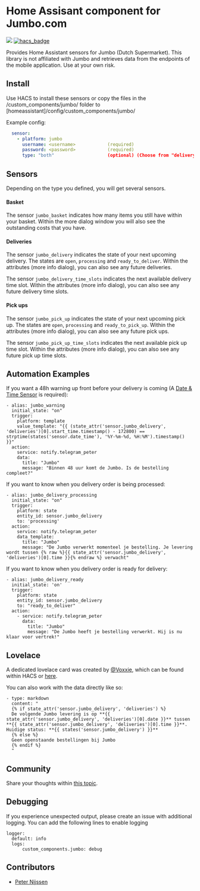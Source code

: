 # Home Assisant component for Jumbo.com


[![](https://img.shields.io/github/release/peternijssen/home-assistant-jumbo.svg?style=flat-square)](https://github.com/peternijssen/home-assistant-jumbo/releases/latest)
[![hacs_badge](https://img.shields.io/badge/HACS-Default-orange.svg)](https://github.com/custom-components/hacs) 

Provides Home Assistant sensors for Jumbo (Dutch Supermarket).
This library is not affiliated with Jumbo and retrieves data from the endpoints of the mobile application. Use at your own risk.

## Install
Use HACS to install these sensors or copy the files in the /custom_components/jumbo/ folder to [homeassistant]/config/custom_components/jumbo/

Example config:

```yaml
  sensor:
    - platform: jumbo
      username: <username>            (required)
      password: <password>            (required)
      type: "both"                    (optional) (Choose from "delivery", "pick_up" or "both")
```

## Sensors
Depending on the type you defined, you will get several sensors.

#### Basket
The sensor `jumbo_basket` indicates how many items you still have within your basket. Within the more dialog window you will also see the outstanding costs that you have.

#### Deliveries
The sensor `jumbo_delivery` indicates the state of your next upcoming delivery. The states are `open`, `processing` and `ready_to_deliver`.
Within the attributes (more info dialog), you can also see any future deliveries.

The sensor `jumbo_delivery_time_slots` indicates the next available delivery time slot. Within the attributes (more info dialog), you can also see any future delivery time slots.

#### Pick ups
The sensor `jumbo_pick_up` indicates the state of your next upcoming pick up. The states are `open`, `processing` and `ready_to_pick_up`.
Within the attributes (more info dialog), you can also see any future pick ups.

The sensor `jumbo_pick_up_time_slots` indicates the next available pick up time slot. Within the attributes (more info dialog), you can also see any future pick up time slots.

## Automation Examples
If you want a 48h warning up front before your delivery is coming (A [Date & Time Sensor](https://www.home-assistant.io/integrations/time_date/) is required):
```
- alias: jumbo_warning
  initial_state: "on"
  trigger:
    platform: template
    value_template: "{{ (state_attr('sensor.jumbo_delivery', 'deliveries')[0].start_time.timestamp() - 172800) == strptime(states('sensor.date_time'), '%Y-%m-%d, %H:%M').timestamp() }}"
  action:
    service: notify.telegram_peter
    data:
      title: "Jumbo"
      message: "Binnen 48 uur komt de Jumbo. Is de bestelling compleet?"
```

If you want to know when you delivery order is being processed:
```
- alias: jumbo_delivery_processing
  initial_state: "on"
  trigger:
    platform: state
    entity_id: sensor.jumbo_delivery
    to: 'processing'
  action:
    service: notify.telegram_peter
    data_template:
      title: "Jumbo"
      message: "De Jumbo verwerkt momenteel je bestelling. Je levering wordt tussen {% raw %}{{ state_attr('sensor.jumbo_delivery', 'deliveries')[0].time }}{% endraw %} verwacht"
```

If you want to know when you delivery order is ready for delivery:
```
- alias: jumbo_delivery_ready
  initial_state: 'on'
  trigger:
    platform: state
    entity_id: sensor.jumbo_delivery
    to: "ready_to_deliver"
  action:
    - service: notify.telegram_peter
      data:
        title: "Jumbo"
        message: "De Jumbo heeft je bestelling verwerkt. Hij is nu klaar voor vertrek!"
```

## Lovelace
A dedicated lovelace card was created by [@Voxxie](https://github.com/Voxxie), which can be found within HACS or [here](https://github.com/Voxxie/lovelace-jumbo-card).

You can also work with the data directly like so:
```
- type: markdown
  content: "
  {% if state_attr('sensor.jumbo_delivery', 'deliveries') %}
  De volgende Jumbo levering is op **{{ state_attr('sensor.jumbo_delivery', 'deliveries')[0].date }}** tussen **{{ state_attr('sensor.jumbo_delivery', 'deliveries')[0].time }}**. Huidige status: **{{ states('sensor.jumbo_delivery') }}**
  {% else %}
  Geen openstaande bestellingen bij Jumbo
  {% endif %}
  "
```

## Community
Share your thoughts  within [this topic](https://community.home-assistant.io/t/jumbo-com-integration-dutch-supermarket/190438).

## Debugging
If you experience unexpected output, please create an issue with additional logging. You can add the following lines to enable logging

```
logger:
  default: info
  logs:
      custom_components.jumbo: debug
```

## Contributors
* [Peter Nijssen](https://github.com/peternijssen)
